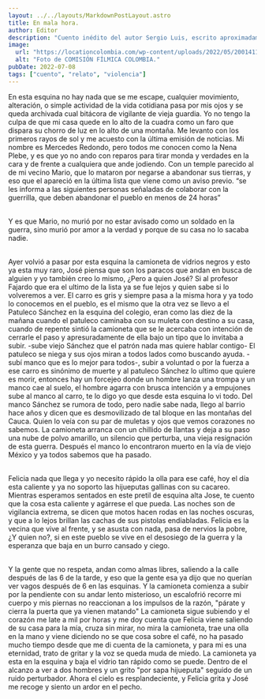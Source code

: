 ```yaml
---
layout: ../../layouts/MarkdownPostLayout.astro
title: En mala hora.
author: Editor
description: "Cuento inédito del autor Sergio Luis, escrito aproximadamente en el año 2010, relato inspirado en la vida real y rural."
image:
  url: "https://locationcolombia.com/wp-content/uploads/2022/05/20014119-1.jpg"
  alt: "Foto de COMISIÓN FÍLMICA COLOMBIA."
pubDate: 2022-07-08
tags: ["cuento", "relato", "violencia"]
---
```


<p>En esta esquina no hay nada que se me escape, cualquier movimiento, alteración, o simple actividad de la vida cotidiana pasa por mis ojos y se queda archivada cual bitácora de vigilante de vieja guardia. Yo no tengo la culpa de que mi casa quede en lo alto de la cuadra como un faro que dispara su chorro de luz en lo alto de una montaña. Me levanto con los primeros rayos de sol y me acuesto con la última emisión de noticias. Mi nombre es Mercedes Redondo, pero todos me conocen como la Nena Plebe, y es que yo no ando con reparos para tirar monda y verdades en la cara y de frente a cualquiera que ande jodiendo. Con un temple parecido al de mi vecino Mario, que lo mataron por negarse a abandonar sus tierras, y eso que el apareció en la última lista que viene como un aviso previo. “se les informa a las siguientes personas señaladas de colaborar con la guerrilla, que deben abandonar el pueblo en menos de 24 horas” </p>

<br>Y es que Mario, no murió por no estar avisado como un soldado en la guerra, sino murió por amor a la verdad y porque de su casa no lo sacaba nadie. </br>

<br>Ayer volvió a pasar por esta esquina la camioneta de vidrios negros y esto ya esta muy raro, José piensa que son los paracos que andan en busca de alguien y yo también creo lo mismo, ¿Pero a quien José? Si al profesor Fajardo que era el ultimo de la lista ya se fue lejos y quien sabe si lo volveremos a ver. El carro es gris y siempre pasa a la misma hora y ya todo lo conocemos en el pueblo, es el mismo que la otra vez se llevo a el Patuleco Sánchez en la esquina del colegio, eran como las diez de la mañana cuando el patuleco caminaba con su muleta con destino a su casa, cuando de repente sintió la camioneta que se le acercaba con intención de cerrarle el paso y apresuradamente de ella bajo un tipo que lo invitaba a subir. -sube viejo Sánchez que el patrón nada mas quiere hablar contigo- El patuleco se niega y sus ojos miran a todos lados como buscando ayuda. - subí manco que es lo mejor para todos-, subir a voluntad o por la fuerza a ese carro es sinónimo de muerte y al patuleco Sánchez lo ultimo que quiere es morir, entonces hay un forcejeo donde un hombre lanza una trompa y un manco cae al suelo, el hombre agarra con brusca intención y a empujones sube al manco al carro, te lo digo yo que desde esta esquina lo vi todo. Del manco Sánchez se rumora de todo, pero nadie sabe nada, llego al barrio hace años y dicen que es desmovilizado de tal bloque en las montañas del Cauca. Quien lo veía con su par de muletas y ojos que vemos corazones no sabemos. La camioneta arranca con un chillido de llantas y deja a su paso una nube de polvo amarillo, un silencio que perturba, una vieja resignación de esta guerra. Después el manco lo encontraron muerto en la vía de viejo México y ya todos sabemos que ha pasado.</br>

<br>Felicia nada que llega y yo necesito rápido la olla para ese café, hoy el día esta caliente y ya no soporto las hijueputas gallinas con su cacareo. Mientras esperamos sentados en este pretil de esquina alta Jose, te cuento que la cosa esta caliente y agárrese el que pueda. Las noches son de vigilancia extrema, se dicen que motos hacen rodas en las noches oscuras, y que a lo lejos brillan las cachas de sus pistolas endiabladas. Felicia es la vecina que vive al frente, y se asusta con nada, pasa de nervios la pobre, ¿Y quien no?, si en este pueblo se vive en el desosiego de la guerra y la esperanza que baja en un burro cansado y ciego.
</br>

<br>Y la gente que no respeta, andan como almas libres, saliendo a la calle después de las 6 de la tarde, y eso que la gente esa ya dijo que no querían ver vagos después de 6 en las esquinas. Y la camioneta comienza a subir por la pendiente con su andar lento misterioso, un escalofrió recorre mi cuerpo y mis piernas no reaccionan a los impulsos de la razón, "párate y cierra la puerta que ya vienen matando" La camioneta sigue subiendo y el corazón me late a mil por horas y me doy cuenta que Felicia viene saliendo de su casa para la mía, cruza sin mirar, no mira la camioneta, trae una olla en la mano y viene diciendo no se que cosa sobre el café, no ha pasado mucho tiempo desde que me di cuenta de la camioneta, y para mi es una eternidad, trato de gritar y la voz se queda muda de miedo. La camioneta ya esta en la esquina y baja el vidrio tan rápido como se puede. Dentro de el alcanzo a ver a dos hombres y un grito "por sapa hijueputa" seguido de un ruido perturbador. Ahora el cielo es resplandeciente, y Felicia grita y José me recoge y siento un ardor en el pecho.
</br>
